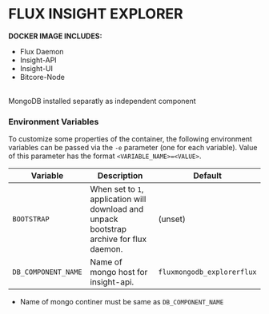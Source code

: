 # FLUX INSIGHT EXPLORER
<b> DOCKER IMAGE INCLUDES: </b>
- Flux Daemon
- Insight-API
- Insight-UI
- Bitcore-Node

<br>MongoDB installed separatly as independent component

### Environment Variables

To customize some properties of the container, the following environment
variables can be passed via the `-e` parameter (one for each variable).  Value
of this parameter has the format `<VARIABLE_NAME>=<VALUE>`.

| Variable       | Description                                  | Default |
|----------------|----------------------------------------------|---------|
|`BOOTSTRAP`| When set to ```1```, application will download and unpack bootstrap archive for flux daemon. | (unset) |
|`DB_COMPONENT_NAME`| Name of mongo host for insight-api. | `fluxmongodb_explorerflux` |
 - Name of mongo continer must be same as `DB_COMPONENT_NAME`
